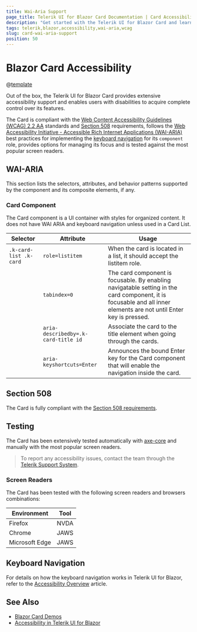 ```yaml
---
title: Wai-Aria Support
page_title: Telerik UI for Blazor Card Documentation | Card Accessibility
description: "Get started with the Telerik UI for Blazor Card and learn about its accessibility support for WAI-ARIA, Section 508, and WCAG 2.2."
tags: telerik,blazor,accessibility,wai-aria,wcag
slug: card-wai-aria-support 
position: 50 
---
```


# Blazor Card Accessibility

@[template](/_contentTemplates/common/parameters-table-styles.md#table-layout)



Out of the box, the Telerik UI for Blazor Card provides extensive accessibility support and enables users with disabilities to acquire complete control over its features.


The Card is compliant with the [Web Content Accessibility Guidelines (WCAG) 2.2 AA](https://www.w3.org/TR/WCAG22/) standards and [Section 508](https://www.section508.gov/) requirements, follows the [Web Accessibility Initiative - Accessible Rich Internet Applications (WAI-ARIA)](https://www.w3.org/WAI/ARIA/apg/) best practices for implementing the [keyboard navigation](#keyboard-navigation) for its `component` role, provides options for managing its focus and is tested against the most popular screen readers.

## WAI-ARIA


This section lists the selectors, attributes, and behavior patterns supported by the component and its composite elements, if any.

### Card Component


The Card component is a UI container with styles for organized content. It does not have WAI ARIA and keyboard navigation unless used in a Card List.

| Selector | Attribute | Usage |
| -------- | --------- | ----- |
| `.k-card-list .k-card` | `role=listitem` | When the card is located in a list, it should accept the listitem role. |
|  | `tabindex=0` | The card component is focusable. By enabling navigatable setting in the card component, it is focusable and all inner elements are not until Enter key is pressed. |
|  | `aria-describedby=.k-card-title id` | Associate the card to the title element when going through the cards. |
|  | `aria-keyshortcuts=Enter` | Announces the bound Enter key for the Card component that will enable the navigation inside the card. |

## Section 508


The Card is fully compliant with the [Section 508 requirements](http://www.section508.gov/).

## Testing


The Card has been extensively tested automatically with [axe-core](https://github.com/dequelabs/axe-core) and manually with the most popular screen readers.

> To report any accessibility issues, contact the team through the [Telerik Support System](https://www.telerik.com/account/support-center).

### Screen Readers


The Card has been tested with the following screen readers and browsers combinations:

| Environment | Tool |
| ----------- | ---- |
| Firefox | NVDA |
| Chrome | JAWS |
| Microsoft Edge | JAWS |



## Keyboard Navigation

For details on how the keyboard navigation works in Telerik UI for Blazor, refer to the [Accessibility Overview](slug://accessibility-overview#keyboard-navigation) article.

## See Also

* [Blazor Card Demos](https://demos.telerik.com/blazor-ui/card/overview)
* [Accessibility in Telerik UI for Blazor](slug://accessibility-overview)
